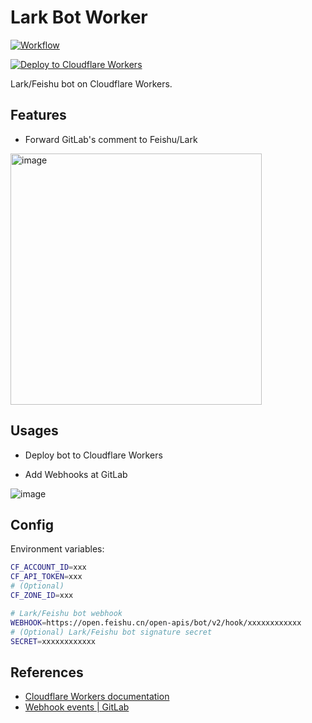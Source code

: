 # Lark Bot Worker

[![Workflow](https://github.com/lawvs/lark-bot-worker/actions/workflows/nodejs.yml/badge.svg)](https://github.com/lawvs/lark-bot-worker/actions/workflows/nodejs.yml)

[![Deploy to Cloudflare Workers](https://deploy.workers.cloudflare.com/button)](https://deploy.workers.cloudflare.com/?url=https://github.com/lawvs/lark-bot-worker)

Lark/Feishu bot on Cloudflare Workers.

## Features

- Forward GitLab's comment to Feishu/Lark

<img width="402" alt="image" src="https://user-images.githubusercontent.com/18554747/160114855-7f253d00-8ece-40ef-8540-ade006d16edb.png">

## Usages

- Deploy bot to Cloudflare Workers

- Add Webhooks at GitLab

![image](https://user-images.githubusercontent.com/18554747/160115957-e4f56e15-4628-4c98-9cd1-dc00fb5332ad.png)

## Config

Environment variables:

```sh
CF_ACCOUNT_ID=xxx
CF_API_TOKEN=xxx
# (Optional)
CF_ZONE_ID=xxx

# Lark/Feishu bot webhook
WEBHOOK=https://open.feishu.cn/open-apis/bot/v2/hook/xxxxxxxxxxxx
# (Optional) Lark/Feishu bot signature secret
SECRET=xxxxxxxxxxxx
```

## References

- [Cloudflare Workers documentation](https://developers.cloudflare.com/workers/)
- [Webhook events | GitLab](https://docs.gitlab.com/ee/user/project/integrations/webhook_events.html)
